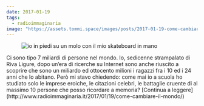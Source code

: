 ```yaml
---
date: 2017-01-19
tags:
  - radioimmaginaria
image: "https://assets.tommi.space/images/posts/2017-01-19-come-cambiare-il-mondo.jpg"
---
```

<figure><img alt="io in piedi su un molo con il mio skateboard in mano" src="{{ page.image }}" /></figure>
<!--more-->
Ci sono tipo 7 miliardi di persone nel mondo. Io, sedicenne strampalato di Riva Ligure, dopo un’era di ricerche su Internet sono anche riuscito a scoprire che sono un miliardo ed ottocento milioni i ragazzi fra i 10 ed i 24 anni che lo abitano. Però mi stavo chiedendo: come mai io a scuola ho studiato solo le imprese eroiche, le citazioni celebri, le battaglie cruente di al massimo 10 persone che posso ricordare a memoria? [Continua a leggere](http://www.radioimmaginaria.it/2017/01/19/come-cambiare-il-mondo/)
